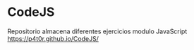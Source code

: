 # CodeJS
Repositorio almacena diferentes ejercicios modulo JavaScript
https://p4t0r.github.io/CodeJS/
